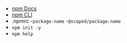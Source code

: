 - [npm Docs](https://docs.npmjs.com/)
- [npm CLI](https://docs.npmjs.com/cli/)
- .npmrc
-`package-name`
-`@scoped/package-name`
- `npm init -y`
- `npm help`